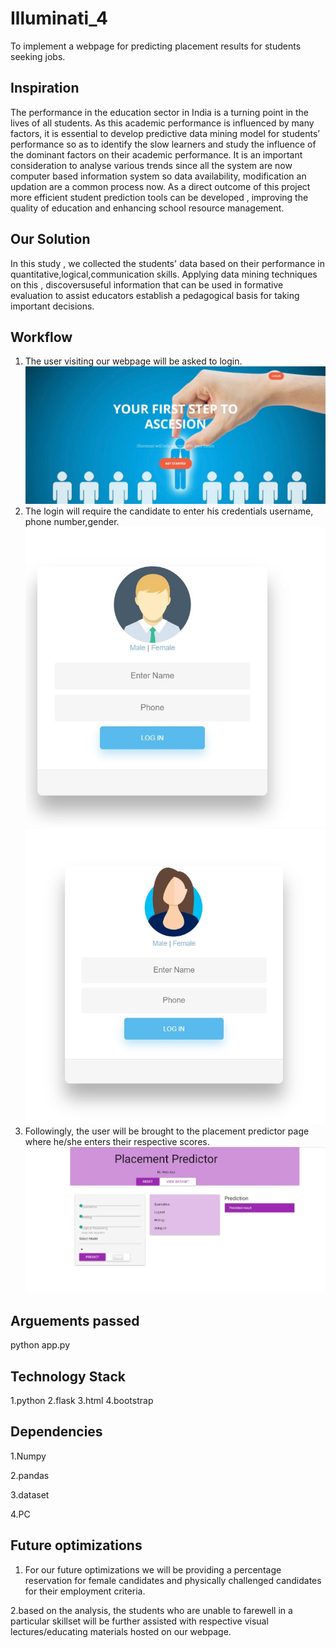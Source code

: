 # Illuminati_4

To implement a webpage for predicting placement results for students seeking jobs.

## Inspiration
The performance in the education sector in India is a turning point in the lives of all students. As this academic performance is influenced by many factors, it is essential to develop predictive data mining model for students’ performance so as to identify the slow learners and study the influence of the dominant factors on their academic performance. It is an important consideration to analyse various trends since all the system are now computer based information system so data availability, modification an updation are a common process now. As a direct outcome of this project more efficient student prediction tools can be developed , improving the quality of education and enhancing school resource management.
## Our Solution
In this study , we collected the students' data based on their performance in quantitative,logical,communication skills. Applying data mining techniques on this , discoversuseful information that can be used in formative evaluation to assist educators establish a pedagogical basis for taking important decisions.




## Workflow
1. The user visiting our webpage will be asked to login.
![alt text](https://github.com/eshward95/illuminati_4/blob/master/FrontPage.JPG)
2. The login will require the candidate to enter his credentials username, phone number,gender.
![alt text](https://github.com/eshward95/illuminati_4/blob/master/male.JPG)
![alt text](https://github.com/eshward95/illuminati_4/blob/master/female.JPG)
3. Followingly, the user will be brought to the placement predictor page where he/she enters their respective scores.
![alt text](https://github.com/eshward95/illuminati_4/blob/master/predictor.JPG)

## Arguements passed
python app.py

 ## Technology Stack
1.python
2.flask
3.html
4.bootstrap

## Dependencies
1.Numpy

2.pandas

3.dataset

4.PC

## Future optimizations
1. For our future optimizations we will be providing a percentage reservation  for female candidates and physically challenged candidates for their employment criteria.

2.based on the analysis, the students who are unable to farewell in a particular skillset will be further assisted  with respective visual lectures/educating materials hosted on our webpage.


